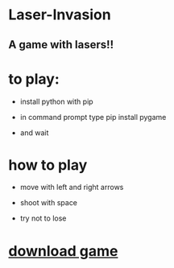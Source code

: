 # Laser-Invasion
## A game with lasers!!

# to play:
- install python with pip

- in command prompt type pip install pygame

- and wait

# how to play
- move with left and right arrows

- shoot with space

- try not to lose

# [download game](https://github.com/html-creator/Laser-Invasion.git)
